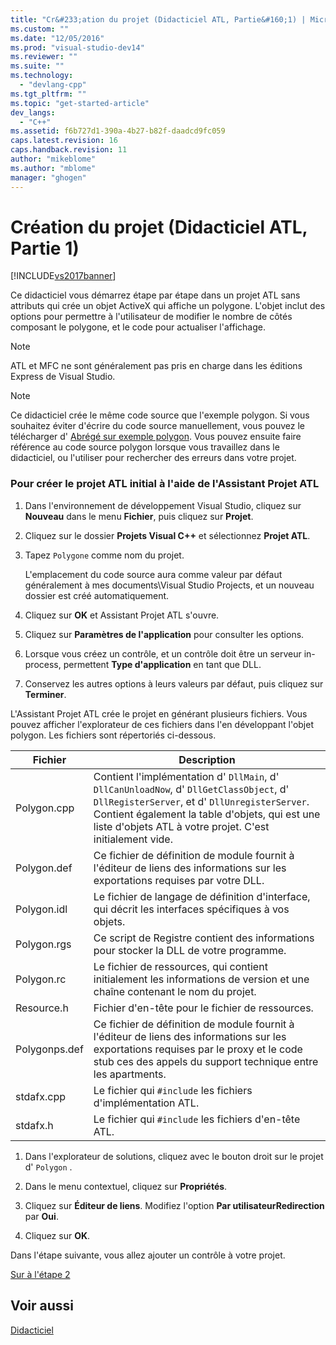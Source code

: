 ```yaml
---
title: "Cr&#233;ation du projet (Didacticiel ATL, Partie&#160;1) | Microsoft Docs"
ms.custom: ""
ms.date: "12/05/2016"
ms.prod: "visual-studio-dev14"
ms.reviewer: ""
ms.suite: ""
ms.technology: 
  - "devlang-cpp"
ms.tgt_pltfrm: ""
ms.topic: "get-started-article"
dev_langs: 
  - "C++"
ms.assetid: f6b727d1-390a-4b27-b82f-daadcd9fc059
caps.latest.revision: 16
caps.handback.revision: 11
author: "mikeblome"
ms.author: "mblome"
manager: "ghogen"
---
```

# Cr&#233;ation du projet (Didacticiel ATL, Partie&#160;1)
[!INCLUDE[vs2017banner](../assembler/inline/includes/vs2017banner.md)]

Ce didacticiel vous démarrez étape par étape dans un projet ATL sans attributs qui crée un objet ActiveX qui affiche un polygone.  L'objet inclut des options pour permettre à l'utilisateur de modifier le nombre de côtés composant le polygone, et le code pour actualiser l'affichage.  
  
> [!NOTE]
>  ATL et MFC ne sont généralement pas pris en charge dans les éditions Express de Visual Studio.  
  
> [!NOTE]
>  Ce didacticiel crée le même code source que l'exemple polygon.  Si vous souhaitez éviter d'écrire du code source manuellement, vous pouvez le télécharger d' [Abrégé sur exemple polygon](../top/visual-cpp-samples.md).  Vous pouvez ensuite faire référence au code source polygon lorsque vous travaillez dans le didacticiel, ou l'utiliser pour rechercher des erreurs dans votre projet.  
  
### Pour créer le projet ATL initial à l'aide de l'Assistant Projet ATL  
  
1.  Dans l'environnement de développement Visual Studio, cliquez sur **Nouveau** dans le menu **Fichier**, puis cliquez sur **Projet**.  
  
2.  Cliquez sur le dossier **Projets Visual C\+\+** et sélectionnez **Projet ATL**.  
  
3.  Tapez `Polygone` comme nom du projet.  
  
     L'emplacement du code source aura comme valeur par défaut généralement à mes documents\\Visual Studio Projects, et un nouveau dossier est créé automatiquement.  
  
4.  Cliquez sur **OK** et Assistant Projet ATL s'ouvre.  
  
5.  Cliquez sur **Paramètres de l'application** pour consulter les options.  
  
6.  Lorsque vous créez un contrôle, et un contrôle doit être un serveur in\-process, permettent **Type d'application** en tant que DLL.  
  
7.  Conservez les autres options à leurs valeurs par défaut, puis cliquez sur **Terminer**.  
  
 L'Assistant Projet ATL crée le projet en générant plusieurs fichiers.  Vous pouvez afficher l'explorateur de ces fichiers dans l'en développant l'objet polygon.  Les fichiers sont répertoriés ci\-dessous.  
  
|Fichier|Description|  
|-------------|-----------------|  
|Polygon.cpp|Contient l'implémentation d' `DllMain`, d' `DllCanUnloadNow`, d' `DllGetClassObject`, d' `DllRegisterServer`, et d' `DllUnregisterServer`.  Contient également la table d'objets, qui est une liste d'objets ATL à votre projet.  C'est initialement vide.|  
|Polygon.def|Ce fichier de définition de module fournit à l'éditeur de liens des informations sur les exportations requises par votre DLL.|  
|Polygon.idl|Le fichier de langage de définition d'interface, qui décrit les interfaces spécifiques à vos objets.|  
|Polygon.rgs|Ce script de Registre contient des informations pour stocker la DLL de votre programme.|  
|Polygon.rc|Le fichier de ressources, qui contient initialement les informations de version et une chaîne contenant le nom du projet.|  
|Resource.h|Fichier d'en\-tête pour le fichier de ressources.|  
|Polygonps.def|Ce fichier de définition de module fournit à l'éditeur de liens des informations sur les exportations requises par le proxy et le code stub ces des appels du support technique entre les apartments.|  
|stdafx.cpp|Le fichier qui `#include` les fichiers d'implémentation ATL.|  
|stdafx.h|Le fichier qui `#include` les fichiers d'en\-tête ATL.|  
  
1.  Dans l'explorateur de solutions, cliquez avec le bouton droit sur le projet d' `Polygon` .  
  
2.  Dans le menu contextuel, cliquez sur **Propriétés**.  
  
3.  Cliquez sur **Éditeur de liens**.  Modifiez l'option **Par utilisateurRedirection** par **Oui**.  
  
4.  Cliquez sur **OK**.  
  
 Dans l'étape suivante, vous allez ajouter un contrôle à votre projet.  
  
 [Sur à l'étape 2](../atl/adding-a-control-atl-tutorial-part-2.md)  
  
## Voir aussi  
 [Didacticiel](../atl/active-template-library-atl-tutorial.md)